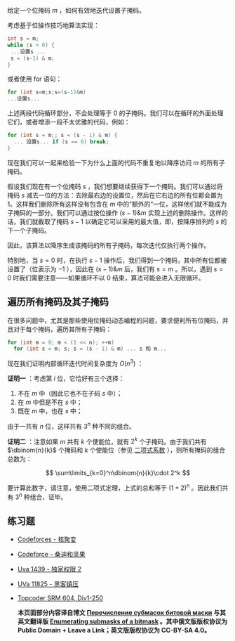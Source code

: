 给定一个位掩码 $m$ ，如何有效地迭代设置子掩码。

考虑基于位操作技巧地算法实现：

```c
int s = m;
while (s > 0) {
 ...设置s ...
 s = (s-1) & m;
}
```

或者使用 for 语句：

```c
for (int s=m;s;s=(s-1)&m)
...设置s...
```

上述两段代码循环部分，不会处理等于 $0$ 的子掩码。我们可以在循环的外面处理它们，或者增添一段不太优雅的代码，例如：

```c++
for (int s = m;; s = (s - 1) & m) {
  ... 设置s... if (s == 0) break;
}
```

现在我们可以一起来检验一下为什么上面的代码不重复地以降序访问 $m$ 的所有子掩码。

假设我们现在有一个位掩码 $s$ ，我们想要继续获得下一个掩码。我们可以通过将掩码 $s$ 减去一位的方法：去除最右边的设置位，然后在它右边的所有位都会置为 1。这样我们删除所有这样没有包含在 $m$ 中的”额外的“一位，这样他们就不能成为子掩码的一部分。我们可以通过按位操作 $(s-1)\&m$ 实现上述的删除操作。这样的话，我们就截取了掩码 $s-1$ 以确定它可以采用的最大值，即，按降序排列的 $s$ 的下一个子掩码。

因此，该算法以降序生成该掩码的所有子掩码，每次迭代仅执行两个操作。

特别地，当 $s=0$ 时，在执行 $s-1$ 操作后，我们得到一个掩码，其中所有位都被设置了（位表示为 $-1$ ），因此在 $(s-1) \& m$ 后，我们有 $s=m$ 。所以，遇到 $s=0$ 时我们需要注意——如果循环不以 $0$ 结束，算法可能会进入无限循环。

## 遍历所有掩码及其子掩码

在很多问题中，尤其是那些使用位掩码动态编程的问题，要求便利所有位掩码，并且对于每个掩码，遍历其所有子掩码：

```c++
for (int m = 0; m < (1 << n); ++m)
  for (int s = m; s; s = (s - 1) & m) ... s 和 m...
```

现在我们证明内部循环迭代时间复杂度为 $O(n^3)$ ：

 **证明一** ：考虑第 $i$ 位，它恰好有三个选择：

1. 不在 $m$ 中（因此它也不在子码 $s$ 中）；
2. 在 $m$ 中但是不在 $s$ 中；
3. 既在 $m$ 中，也在 $s$ 中；

由于一共有 $n$ 位，这样共有 $3^n$ 种不同的组合。

 **证明二** ：注意如果 $m$ 共有 $k$ 个使能位，就有 $2^k$ 个子掩码。由于我们共有 $\dbinom{n}{k}$ 个掩码和 $k$ 个使能位（参见 [二项式系数](https://cp-algorithms.com/combinatorics/binomial-coefficients.html) ），则所有掩码的组合总数为：

$$
\sum\limits_{k=0}^n\dbinom{n}{k}\cdot 2^k
$$

要计算此数字，请注意，使用二项式定理，上式的总和等于 $(1+2)^n$ 。因此我们共有 $3^n$ 种组合，证毕。

## 练习题

-  [Codeforces - 核聚变](http://codeforces.com/problemset/problem/71/E) 
-  [Codeforce - 桑迪和坚果](http://codeforces.com/problemset/problem/599/E) 
-  [Uva 1439 - 独家权限 2](https://uva.onlinejudge.org/index.php?option=com_onlinejudge&Itemid=8&page=show_problem&problem=4185) 
-  [UVa 11825 - 黑客镇压](https://uva.onlinejudge.org/index.php?option=com_onlinejudge&Itemid=8&page=show_problem&problem=2925) 
-    [Topcoder SRM 604, Div1-250](https://community.topcoder.com/stat?c=problem_statement&pm=12917&rd=15837) 

     **本页面部分内容译自博文 [Перечисление субмасок битовой маски](https://github.com/e-maxx-eng/e-maxx-eng/blob/7392f2243b7861f68c8000b48e6bdb19c5041df8/src/algebra/all-submasks.md) 与其英文翻译版 [Enumerating submasks of a bitmask](https://cp-algorithms.com/algebra/all-submasks.html) 。其中俄文版版权协议为 Public Domain + Leave a Link；英文版版权协议为 CC-BY-SA 4.0。** 
